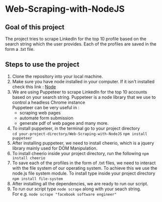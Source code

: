 # Web-Scraping-with-NodeJS
## Goal of this project
  The project tries to scrape LinkedIn for the top 10 profile based on the search string which the user provides. Each of the profiles are saved in the form a .txt file.  
## Steps to use the project
1. Clone the repository into your local machine.
2. Make sure you have node installed in your computer. If it isn't installed check this link :
   [Node](https://nodejs.org/en/)
3. We are using Puppeteer to scrape LinkedIn for the top 10 accounts based on your search string. Puppeteer is a node library that we use to control a headless Chrome instance<br/> 
  Puppeteer can be very useful in :
    * scraping web pages
    * automate form submission
    * generate pdf of web pagee and many more.
4. To install puppeteer, in the terminal go to your project directory<br/> 
    `cd your-project-directory/Web-Scraping-with-NodeJS`
    `npm install puppeteer`
5. After installing puppeteer, we need to install cheerio, which is a jquery library mainly used for DOM Manipulation.
6. To install cheerio inside your project directory, run the following
    `npm install cheerio`
7. To save each of the profiles in the form of .txt files, we need to interact with the file system of our operating system. To achieve this we use the node.js file system module. To install type inside your project directory
    `npm install file-system`
7. After installing all the dependencies, we are ready to run our script.
8. To run our script type `node scrape` along with your seach string. <br/>
   For e.g. `node scrape "facebook software engineer"`
